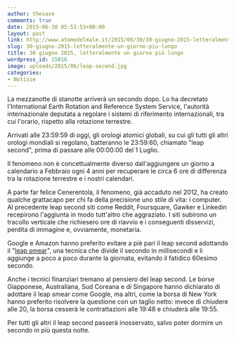 ```yaml
---
author: thesave
comments: true
date: 2015-06-30 05:53:53+00:00
layout: post
link: http://www.atomodelmale.it/2015/06/30/30-giugno-2015-letteralmente-un-giorno-piu-lungo/
slug: 30-giugno-2015-letteralmente-un-giorno-piu-lungo
title: 30 giugno 2015, letteralmente un giorno più lungo
wordpress_id: 15816
image: uploads/2015/06/leap-second.jpg
categories:
- Notizie
---
```


La mezzanotte di stanotte arriverà un secondo dopo. Lo ha decretato l'International Earth Rotation and Reference System Service, l'autorità internazionale deputata a regolare i sistemi di riferimento internazionali, tra cui l'orario, rispetto alla rotazione terrestre.

Arrivati alle 23:59:59 di oggi, gli orologi atomici globali, su cui gli tutti gli altri orologi mondiali si regolano, batteranno le 23:59:60, chiamato "leap second", prima di passare alle 00:00:00 del 1 Luglio.

Il fenomeno non è concettualmente diverso dall'aggiungere un giorno a calendario a Febbraio ogni 4 anni per recuperare le circa 6 ore di differenza tra la rotazione terrestre e i nostri calendari.

A parte far felice Cenerentola, il fenomeno, già accaduto nel 2012, ha creato qualche grattacapo per chi fa della precisione uno stile di vita: i computer. Al precedente leap second siti come Reddit, Foursquare, Gawker e Linkedin recepirono l'aggiunta in modo tutt'altro che aggraziato. I siti subirono un tracollo verticale che richiesero ore di riavvio e i conseguenti disservizi, perdita di immagine e, ovviamente, monetaria.

Google e Amazon hanno preferito evitare a piè pari il leap second adottando il "[leap smear](https://en.wikipedia.org/wiki/Leap_second#Workarounds_for_leap_second_issues)", una tecnica che divide il secondo in millisecondi e li aggiunge a poco a poco durante la giornata, evitando il fatidico 60esimo secondo.

Anche i tecnici finanziari tremano al pensiero del leap second. Le borse Giapponese, Australiana, Sud Coreana e di Singapore hanno dichiarato di adottare il leap smear come Google, ma altri, come la borsa di New York hanno preferito risolvere la questione con un taglio netto: invece di chiudere alle 20, la borsa cesserà le contrattazioni alle 19:48 e chiuderà alle 19:55.

Per tutti gli altri il leap second passerà inosservato, salvo poter dormire un secondo in più questa notte.
